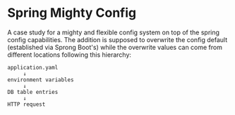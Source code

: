 # Spring Mighty Config

A case study for a mighty and flexible config system on top of the spring config capabilities.
The addition is supposed to overwrite the config default (established via Sprong Boot's) while the overwrite values
can come from different locations following this hierarchy:

    application.yaml
         ↓ 
    environment variables
         ↓
    DB table entries
         ↓
    HTTP request
